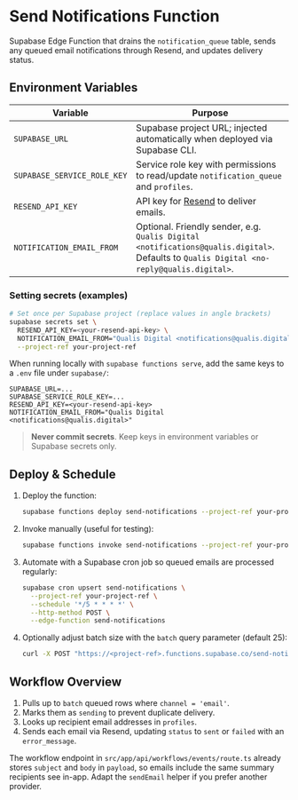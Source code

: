 # Send Notifications Function

Supabase Edge Function that drains the `notification_queue` table, sends any queued email notifications through Resend, and updates delivery status.

## Environment Variables

| Variable | Purpose |
| --- | --- |
| `SUPABASE_URL` | Supabase project URL; injected automatically when deployed via Supabase CLI. |
| `SUPABASE_SERVICE_ROLE_KEY` | Service role key with permissions to read/update `notification_queue` and `profiles`. |
| `RESEND_API_KEY` | API key for [Resend](https://resend.com/) to deliver emails. |
| `NOTIFICATION_EMAIL_FROM` | Optional. Friendly sender, e.g. `Qualis Digital <notifications@qualis.digital>`. Defaults to `Qualis Digital <no-reply@qualis.digital>`. |

### Setting secrets (examples)

```bash
# Set once per Supabase project (replace values in angle brackets)
supabase secrets set \
  RESEND_API_KEY=<your-resend-api-key> \
  NOTIFICATION_EMAIL_FROM="Qualis Digital <notifications@qualis.digital>" \
  --project-ref your-project-ref
```

When running locally with `supabase functions serve`, add the same keys to a `.env` file under `supabase/`:

```
SUPABASE_URL=...
SUPABASE_SERVICE_ROLE_KEY=...
RESEND_API_KEY=<your-resend-api-key>
NOTIFICATION_EMAIL_FROM="Qualis Digital <notifications@qualis.digital>"
```

> **Never commit secrets**. Keep keys in environment variables or Supabase secrets only.

## Deploy & Schedule

1. Deploy the function:
   ```bash
   supabase functions deploy send-notifications --project-ref your-project-ref
   ```
2. Invoke manually (useful for testing):
   ```bash
   supabase functions invoke send-notifications --project-ref your-project-ref --no-verify-jwt --method POST
   ```
3. Automate with a Supabase cron job so queued emails are processed regularly:
   ```bash
   supabase cron upsert send-notifications \
     --project-ref your-project-ref \
     --schedule '*/5 * * * *' \
     --http-method POST \
     --edge-function send-notifications
   ```
4. Optionally adjust batch size with the `batch` query parameter (default 25):
   ```bash
   curl -X POST "https://<project-ref>.functions.supabase.co/send-notifications?batch=50"
   ```

## Workflow Overview

1. Pulls up to `batch` queued rows where `channel = 'email'`.
2. Marks them as `sending` to prevent duplicate delivery.
3. Looks up recipient email addresses in `profiles`.
4. Sends each email via Resend, updating `status` to `sent` or `failed` with an `error_message`.

The workflow endpoint in `src/app/api/workflows/events/route.ts` already stores `subject` and `body` in `payload`, so emails include the same summary recipients see in-app. Adapt the `sendEmail` helper if you prefer another provider.
